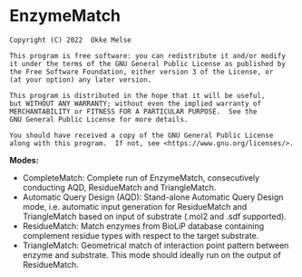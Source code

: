 # EnzymeMatch

    Copyright (C) 2022  Okke Melse

    This program is free software: you can redistribute it and/or modify
    it under the terms of the GNU General Public License as published by
    the Free Software Foundation, either version 3 of the License, or
    (at your option) any later version.

    This program is distributed in the hope that it will be useful,
    but WITHOUT ANY WARRANTY; without even the implied warranty of
    MERCHANTABILITY or FITNESS FOR A PARTICULAR PURPOSE.  See the
    GNU General Public License for more details.

    You should have received a copy of the GNU General Public License
    along with this program.  If not, see <https://www.gnu.org/licenses/>.
    
**Modes:**

- CompleteMatch: Complete run of EnzymeMatch, consecutively conducting AQD, ResidueMatch and TriangleMatch.
- Automatic Query Design (AQD): Stand-alone Automatic Query Design mode, i.e. automatic input generation for ResidueMatch and TriangleMatch based on input of substrate (.mol2 and .sdf supported).
- ResidueMatch: Match enzymes from BioLiP database containing complement residue types with respect to the target substrate.
- TriangleMatch: Geometrical match of interaction point pattern between enzyme and substrate. This mode should ideally run on the output of ResidueMatch.
